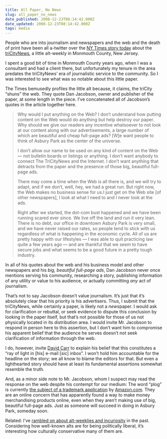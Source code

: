```yaml
---
title: All Paper, No News
slug: all_paper_no_news
date_published: 2008-12-23T08:14:42.000Z
date_updated: 2008-12-23T08:14:42.000Z
tags: media
---
```


People who are into journalism and newspapers and the web and the death of print have been all a-twitter over the [NY Times story today](http://www.nytimes.com/2008/12/22/business/media/22carr.html?partner=permalink&amp;exprod=permalink) about the [triCityNews](http://trinews.com/), a little alt-weekly in Monmouth County, New Jersey.

I spent a good bit of time in Monmouth County years ago, when I was a consultant and had a client there, but unfortunately my tenure in the area predates the triCityNews’ era of journalistic service to the community. So I was interested to see what was so notable about this little paper.

The Times bemusedly profiles the little alt because, it claims, the triCity “shuns” the web. They quote Dan Jacobson, owner and publisher of the paper, at some length in the piece. I’ve concatenated all of Jacobson’s quotes in the article together here.

> Why would I put anything on the Web? I don’t understand how putting content on the Web would do anything but help destroy our paper. Why should we give our readers any incentive whatsoever to not look at our content along with our advertisements, a large number of which are beautiful and cheap full-page ads? [W]e want people to think of Asbury Park as the center of the universe.
> 
> I don’t allow our name to be used on any kind of content on the Web — not bulletin boards or listings or anything. I don’t want anybody to connect The TriCityNews and the Internet. I don’t want anything that detracts from the paper and the presence of those big, beautiful full-page ads.
> 
> There may come a time when the Web is all there is, and we will try to adapt, and if we don’t, well, hey, we had a great run. But right now, the Web makes no business sense for us.I just get on the Web site [of other newspapers], I look at what I need to and I never look at the ads.
> 
> Right after we started, the dot-com bust happened and we have been running scared ever since. We live off the land and run it very lean. There is no debt, our office in downtown Asbury Park is very small, and we have never raised our rates, so people tend to stick with us regardless of what is happening in the economic cycle. All of us are pretty happy with our lifestyles — I was able to quit practicing law quite a few years ago — and are thankful that we seem to have secure jobs and what seems to be a good future in a pretty tough industry.

In all of his quotes about the web and his business model and other newspapers and his *big, beautiful full-page ads*, Dan Jacobson never once mentions serving his community, researching a story, publishing information of any utility or value to his audience, or actually committing *any* act of journalism.

That’s not to say Jacobson doesn’t value journalism. It’s just that it’s absolutely clear that his priority is his advertisers. Thus, I submit that the triCityNews, while certainly a paper, is likely not a *news*paper. I would ask for clarification or rebuttal, or seek evidence to dispute this conclusion by looking in the paper itself, but that’s not possible for those of us not physically located in its distribution area. I would invite Mr. Jacobson to respond in person here to this assertion, but I don’t want him to compromise his apparent belief that the audience he serves doesn’t not seek clarification of information through the web.

I do, however, invite [David Carr](http://topics.nytimes.com/top/reference/timestopics/people/c/david_carr/index.html?inline=nyt-per) to explain his belief that this constitutes a “ray of light in [his] e-mail [sic] inbox”. I won’t hold him accountable for the headline on the story; we all know to blame the editors for that. But even a lighthearted story should have at least its fundamental assertions somewhat resemble the truth.

And, as a minor side note to Mr. Jacobson, whom I suspect may read the response on the web despite his contempt for our medium: The word “plog” is currently [ the subject of a trademark application](http://tarr.uspto.gov/servlet/tarr?regser=serial&amp;entry=78201834) by [Amazon.com](http://www.amazon.com/exec/obidos/redirect-home/2020-20). They are an online concern that has apparently found a way to make money merchandising products online, even when they aren’t making use of big, beautiful full-page ads. Just as someone will succeed in doing in Asbury Park, someday soon.

Related: I’ve [rambled on about alt-weeklies and incuriosity](/2006/02/san-francisco-b) in the past. Considering how well-known alts are for being politically liberal, it’s interesting how culturally conservative many of them are.
